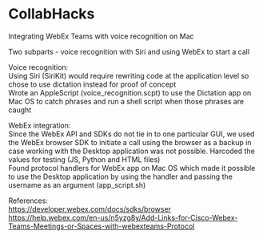 # CollabHacks
Integrating WebEx Teams with voice recognition on Mac

Two subparts - voice recognition with Siri and using WebEx to start a call

Voice recognition:  
Using Siri (SiriKit) would require rewriting code at the application level so chose to use dictation instead for proof of concept  
Wrote an AppleScript (voice_recognition.scpt) to use the Dictation app on Mac OS to catch phrases and run a shell script when those phrases are caught  

WebEx integration:  
Since the WebEx API and SDKs do not tie in to one particular GUI, we used the WebEx browser SDK to initiate a call using the browser as a backup in case working with the Desktop application was not possible. Harcoded the values for testing (JS, Python and HTML files)  
Found protocol handlers for WebEx app on Mac OS which made it possible to use the Desktop application by using the handler and passing the username as an argument (app_script.sh)  

References:  
https://developer.webex.com/docs/sdks/browser  
https://help.webex.com/en-us/n5yzg8y/Add-Links-for-Cisco-Webex-Teams-Meetings-or-Spaces-with-webexteams-Protocol  
